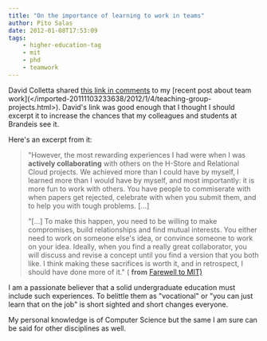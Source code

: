 ```yaml
---
title: "On the importance of learning to work in teams"
author: Pito Salas
date: 2012-01-08T17:53:09
tags:
    - higher-education-tag
    - mit
    - phd
    - teamwork
---
```




David Colletta shared [this link in
comments](<http://www.evanjones.ca/farewell-mit.html>) to my [recent post
about team work](</imported-20111103233638/2012/1/4/teaching-group-
projects.html>). David's link was good enough that I thought I should excerpt
it to increase the chances that my colleagues and students at Brandeis see it.

Here's an excerpt from it:

> "However, the most rewarding experiences I had were when I was **actively
> collaborating** with others on the H-Store and Relational Cloud projects. We
> achieved more than I could have by myself, I learned more than I would have
> by myself, and most importantly: it is more fun to work with others. You
> have people to commiserate with when papers get rejected, celebrate with
> when you submit them, and to help you with tough problems. […]
>
> "[…] To make this happen, you need to be willing to make compromises, build
> relationships and find mutual interests. You either need to work on someone
> else's idea, or convince someone to work on your idea. Ideally, when you
> find a really great collaborator, you will discuss and revise a concept
> until you find a version that you both like. I think making these sacrifices
> is worth it, and in retrospect, I should have done more of it." ( **from**
> [Farewell to MIT)](<http://www.evanjones.ca/farewell-mit.html>)

I am a passionate believer that a solid undergraduate education must include
such experiences. To belittle them as "vocational" or "you can just learn that
on the job" is short sighted and short changes everyone.

My personal knowledge is of Computer Science but the same I am sure can be
said for other disciplines as well.


